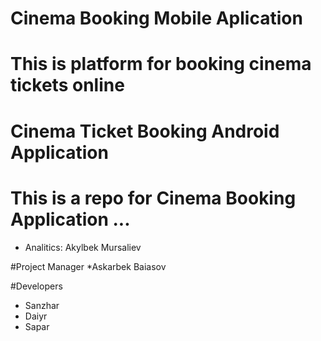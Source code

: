 # Cinema Booking Mobile Aplication
# This is platform for booking cinema tickets online 
# Cinema Ticket Booking Android Application

# This is a repo for Cinema Booking Application ...

* Analitics: Akylbek Mursaliev

#Project Manager
*Askarbek Baiasov

#Developers
* Sanzhar
* Daiyr
* Sapar
